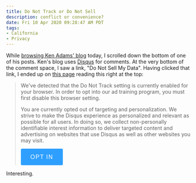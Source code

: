 ```yaml
---
title: Do Not Track or Do Not Sell
description: conflict or convenience?
date: Fri 10 Apr 2020 09:28:47 AM PDT
tags:
- California
- Privacy
---
```


While [browsing Ken Adams' blog](https://www.adamsdrafting.com/in-contract-drafting-its-better-to-be-right-than-experienced/) today, I scrolled down the bottom of one of his posts.  Ken's blog uses [Disqus](https://disqus.com/) for comments.  At the very bottom of the comment space, I saw a link, "Do Not Sell My Data".  Having clicked that link, I ended up on [this page](https://disqus.com/data-sharing-settings/) reading this right at the top:

> We've detected that the Do Not Track setting is currently enabled for your browser.  In order to opt into our ad training program, you must first disable this browser setting.
>
> You are currently opted out of targeting and personalization.  We strive to make the Disqus experience as personalized and relevant as possible for all users.  In doing so, we collect non-personally identifiable interest information to deliver targeted content and advertising on websites that use Disqus as well as other websites you may visit.
>
> <button style="font-size: 16px; padding: 10px 25px; line-height: 1.45em; letter-spacing: 1.5px; border-color: #2e9fff; background-color: #2e9fff; color: white; border-radius: 3px; border: 1px solid transparent; text-align: center; font-weight: 500; display: inline-block; cursor: pointer;">OPT IN</button>

Interesting.
